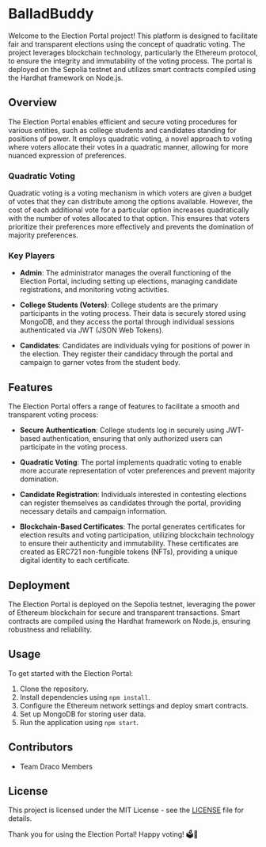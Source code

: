﻿# BalladBuddy

Welcome to the Election Portal project! This platform is designed to facilitate fair and transparent elections using the concept of quadratic voting. The project leverages blockchain technology, particularly the Ethereum protocol, to ensure the integrity and immutability of the voting process. The portal is deployed on the Sepolia testnet and utilizes smart contracts compiled using the Hardhat framework on Node.js.

## Overview

The Election Portal enables efficient and secure voting procedures for various entities, such as college students and candidates standing for positions of power. It employs quadratic voting, a novel approach to voting where voters allocate their votes in a quadratic manner, allowing for more nuanced expression of preferences.

### Quadratic Voting

Quadratic voting is a voting mechanism in which voters are given a budget of votes that they can distribute among the options available. However, the cost of each additional vote for a particular option increases quadratically with the number of votes allocated to that option. This ensures that voters prioritize their preferences more effectively and prevents the domination of majority preferences.

### Key Players

- **Admin**: The administrator manages the overall functioning of the Election Portal, including setting up elections, managing candidate registrations, and monitoring voting activities.
  
- **College Students (Voters)**: College students are the primary participants in the voting process. Their data is securely stored using MongoDB, and they access the portal through individual sessions authenticated via JWT (JSON Web Tokens).
  
- **Candidates**: Candidates are individuals vying for positions of power in the election. They register their candidacy through the portal and campaign to garner votes from the student body.

## Features

The Election Portal offers a range of features to facilitate a smooth and transparent voting process:

- **Secure Authentication**: College students log in securely using JWT-based authentication, ensuring that only authorized users can participate in the voting process.
  
- **Quadratic Voting**: The portal implements quadratic voting to enable more accurate representation of voter preferences and prevent majority domination.
  
- **Candidate Registration**: Individuals interested in contesting elections can register themselves as candidates through the portal, providing necessary details and campaign information.
  
- **Blockchain-Based Certificates**: The portal generates certificates for election results and voting participation, utilizing blockchain technology to ensure their authenticity and immutability. These certificates are created as ERC721 non-fungible tokens (NFTs), providing a unique digital identity to each certificate.

## Deployment

The Election Portal is deployed on the Sepolia testnet, leveraging the power of Ethereum blockchain for secure and transparent transactions. Smart contracts are compiled using the Hardhat framework on Node.js, ensuring robustness and reliability.

## Usage

To get started with the Election Portal:

1. Clone the repository.
2. Install dependencies using `npm install`.
3. Configure the Ethereum network settings and deploy smart contracts.
4. Set up MongoDB for storing user data.
5. Run the application using `npm start`.

## Contributors

- Team Draco Members

## License

This project is licensed under the MIT License - see the [LICENSE](LICENSE) file for details.

Thank you for using the Election Portal! Happy voting! 🗳️🎉
